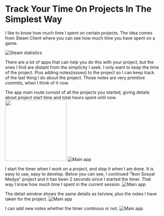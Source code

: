 # Track Your Time On Projects In The Simplest Way

I like to know how much time I spent on certain projects. 
The idea comes from Steam Client where you can see how much time you have spent on a game.

![Steam statistics](https://github.com/AlperGurel/thing_timer/blob/main/screenshots/steam.png)

There are a lot of apps that can help you do this with your project, but the ones I find are distant from the simplicity I seek.
I only want to keep the time of the project. Plus adding notes(issues) to the project so I can keep track of the last thing I do about the project.
Those notes are very primitive commits, when I think of it now.

The app main route consist of all the projects you started, giving details about project start time and total hours spent until now. 
<img src="https://github.com/AlperGurel/thing_timer/blob/main/screenshots/main.png"  width="200"/>
![Main app](https://github.com/AlperGurel/thing_timer/blob/main/screenshots/main.png)

I start the timer when I work on a project, and stop it when I am done. It is easy to use, easy to develop.
Below you can see, I continued "İkon Sosyal Medya" project and it has been 2 seconds since I started the timer. 
That way I know how much time I spent in the current session.
![Main app](https://github.com/AlperGurel/thing_timer/blob/main/screenshots/main_time_tracking.png)

The detail window shows the same details as listview, plus the notes I have taken for the project.
![Main app](https://github.com/AlperGurel/thing_timer/blob/main/screenshots/detail.png)

I can add new notes whether the timer continous or not.
![Main app](https://github.com/AlperGurel/thing_timer/blob/main/screenshots/new_note.png)


